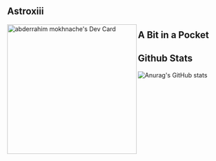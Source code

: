## Astroxiii 
<p align="center">

<a href="https://app.daily.dev/astroxiii"><img align="left" src="https://github.com/astroxiii/astroxiii/blob/master/devcard.svg" width="300" alt="abderrahim mokhnache's Dev Card"/></a>
 
## A Bit in a Pocket

## Github Stats
![Anurag's GitHub stats](https://github-readme-stats.vercel.app/api?username=astroxiii&show_icons=true&theme=radical)

